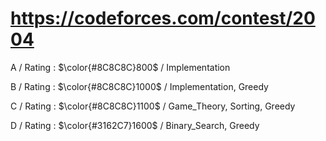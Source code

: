 # https://codeforces.com/contest/2004

A / Rating : $\color{#8C8C8C}800$ / Implementation

B / Rating : $\color{#8C8C8C}1000$ / Implementation, Greedy

C / Rating : $\color{#8C8C8C}1100$ / Game_Theory, Sorting, Greedy

D / Rating : $\color{#3162C7}1600$ / Binary_Search, Greedy

